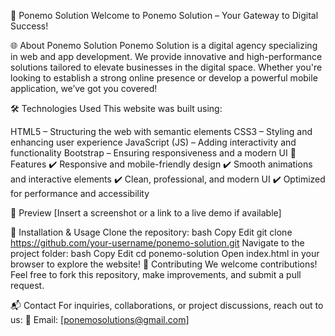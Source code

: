 🚀 Ponemo Solution
Welcome to Ponemo Solution – Your Gateway to Digital Success!

🌐 About Ponemo Solution
Ponemo Solution is a digital agency specializing in web and app development. We provide innovative and high-performance solutions tailored to elevate businesses in the digital space. Whether you're looking to establish a strong online presence or develop a powerful mobile application, we’ve got you covered!

🛠️ Technologies Used
This website was built using:

HTML5 – Structuring the web with semantic elements
CSS3 – Styling and enhancing user experience
JavaScript (JS) – Adding interactivity and functionality
Bootstrap – Ensuring responsiveness and a modern UI
🎯 Features
✔️ Responsive and mobile-friendly design
✔️ Smooth animations and interactive elements
✔️ Clean, professional, and modern UI
✔️ Optimized for performance and accessibility

📸 Preview
[Insert a screenshot or a link to a live demo if available]

📂 Installation & Usage
Clone the repository:
bash
Copy
Edit
git clone https://github.com/your-username/ponemo-solution.git
Navigate to the project folder:
bash
Copy
Edit
cd ponemo-solution
Open index.html in your browser to explore the website!
🤝 Contributing
We welcome contributions! Feel free to fork this repository, make improvements, and submit a pull request.

📬 Contact
For inquiries, collaborations, or project discussions, reach out to us:
📧 Email: [ponemosolutions@gmail.com]
